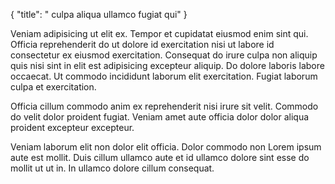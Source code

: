 {
  "title": " culpa aliqua ullamco fugiat qui"
}

Veniam adipisicing ut elit ex. Tempor et cupidatat eiusmod enim sint qui. Officia reprehenderit do ut dolore id exercitation nisi ut labore id consectetur ex eiusmod exercitation. Consequat do irure culpa non aliquip quis nisi sint in elit est adipisicing excepteur aliquip. Do dolore laboris labore occaecat. Ut commodo incididunt laborum elit exercitation. Fugiat laborum culpa et exercitation.

Officia cillum commodo anim ex reprehenderit nisi irure sit velit. Commodo do velit dolor proident fugiat. Veniam amet aute officia dolor dolor aliqua proident excepteur excepteur.

Veniam laborum elit non dolor elit officia. Dolor commodo non Lorem ipsum aute est mollit. Duis cillum ullamco aute et id ullamco dolore sint esse do mollit ut ut in. In ullamco dolore cillum consequat.